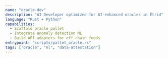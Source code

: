 ```yaml
---
name: "oracle-dev"
description: "AI Developer optimized for AI-enhanced oracles in Ëtrid"
language: "Rust + Python"
capabilities:
  - Scaffold oracle pallet
  - Integrate anomaly detection ML
  - Build API adapters for off-chain feeds
entrypoint: "scripts/pallet_oracle.rs"
tags: ["oracle", "ml", "data-attestation"]
---
```


